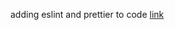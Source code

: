 adding eslint and prettier to code [link](https://robertcooper.me/post/using-eslint-and-prettier-in-a-typescript-project)